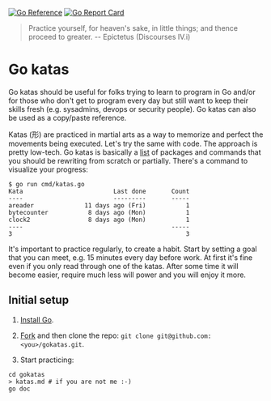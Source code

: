 [![Go Reference](https://pkg.go.dev/badge/github.com/jreisinger/gokatas.svg)](https://pkg.go.dev/github.com/jreisinger/gokatas)
[![Go Report Card](https://goreportcard.com/badge/github.com/jreisinger/gokatas)](https://goreportcard.com/report/github.com/jreisinger/gokatas)

> Practice yourself, for heaven's sake, in little things; and thence proceed to greater. -- Epictetus (Discourses IV.i)

# Go katas

Go katas should be useful for folks trying to learn to program in Go and/or for those who don't get to program every day but still want to keep their skills fresh (e.g. sysadmins, devops or security people). Go katas can also be used as a copy/paste reference.

Katas (形) are practiced in martial arts as a way to memorize and perfect the movements being executed. Let's try the same with code. The approach is pretty low-tech. Go katas is basically a [list](https://pkg.go.dev/github.com/jreisinger/gokatas#section-directories) of packages and commands that you should be rewriting from scratch or partially. There's a command to visualize your progress:

```
$ go run cmd/katas.go
Kata                         Last done       Count
----                         ---------       -----
areader              11 days ago (Fri)           1
bytecounter           8 days ago (Mon)           1
clock2                8 days ago (Mon)           1
----                                         -----
3                                                3
```

It's important to practice regularly, to create a habit. Start by setting a goal that you can meet, e.g. 15 minutes every day before work. At first it's fine even if you only read through one of the katas. After some time it will become easier, require much less will power and you will enjoy it more.

## Initial setup

1) [Install Go](https://go.dev/doc/install).

2) [Fork](https://github.com/jreisinger/gokatas/fork) and then clone the repo: `git clone git@github.com:<you>/gokatas.git`.

3) Start practicing:

```
cd gokatas
> katas.md # if you are not me :-)
go doc
```
